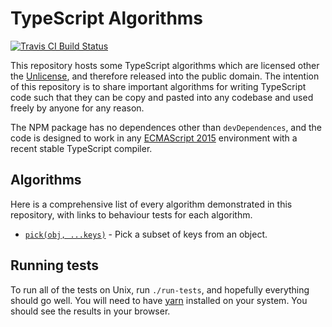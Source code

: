 # TypeScript Algorithms

[![Travis CI Build Status](https://travis-ci.com/w0rp/typescript-algorithms.svg?branch=master)](https://travis-ci.com/w0rp/typescript-algorithms)

This repository hosts some TypeScript algorithms which are licensed other the
[Unlicense](https://unlicense.org/), and therefore released into the public
domain. The intention of this repository is to share important algorithms for
writing TypeScript code such that they can be copy and pasted into any codebase
and used freely by anyone for any reason.

The NPM package has no dependences other than `devDependences`, and the code is
designed to work in any
[ECMAScript 2015](https://www.ecma-international.org/ecma-262/6.0/) environment with a recent stable TypeScript compiler.

## Algorithms

Here is a comprehensive list of every algorithm demonstrated in this repository,
with links to behaviour tests for each algorithm.

* [`pick(obj, ...keys)`](src/pick.spec.ts) - Pick a subset of keys from
  an object.

## Running tests

To run all of the tests on Unix, run `./run-tests`, and hopefully everything
should go well. You will need to have [yarn](https://yarnpkg.com) installed on
your system. You should see the results in your browser.
